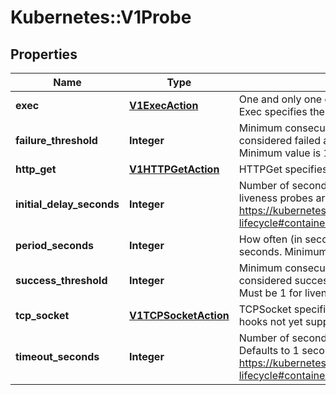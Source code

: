 # Kubernetes::V1Probe

## Properties
Name | Type | Description | Notes
------------ | ------------- | ------------- | -------------
**exec** | [**V1ExecAction**](V1ExecAction.md) | One and only one of the following should be specified. Exec specifies the action to take. | [optional] 
**failure_threshold** | **Integer** | Minimum consecutive failures for the probe to be considered failed after having succeeded. Defaults to 3. Minimum value is 1. | [optional] 
**http_get** | [**V1HTTPGetAction**](V1HTTPGetAction.md) | HTTPGet specifies the http request to perform. | [optional] 
**initial_delay_seconds** | **Integer** | Number of seconds after the container has started before liveness probes are initiated. More info: https://kubernetes.io/docs/concepts/workloads/pods/pod-lifecycle#container-probes | [optional] 
**period_seconds** | **Integer** | How often (in seconds) to perform the probe. Default to 10 seconds. Minimum value is 1. | [optional] 
**success_threshold** | **Integer** | Minimum consecutive successes for the probe to be considered successful after having failed. Defaults to 1. Must be 1 for liveness. Minimum value is 1. | [optional] 
**tcp_socket** | [**V1TCPSocketAction**](V1TCPSocketAction.md) | TCPSocket specifies an action involving a TCP port. TCP hooks not yet supported | [optional] 
**timeout_seconds** | **Integer** | Number of seconds after which the probe times out. Defaults to 1 second. Minimum value is 1. More info: https://kubernetes.io/docs/concepts/workloads/pods/pod-lifecycle#container-probes | [optional] 


